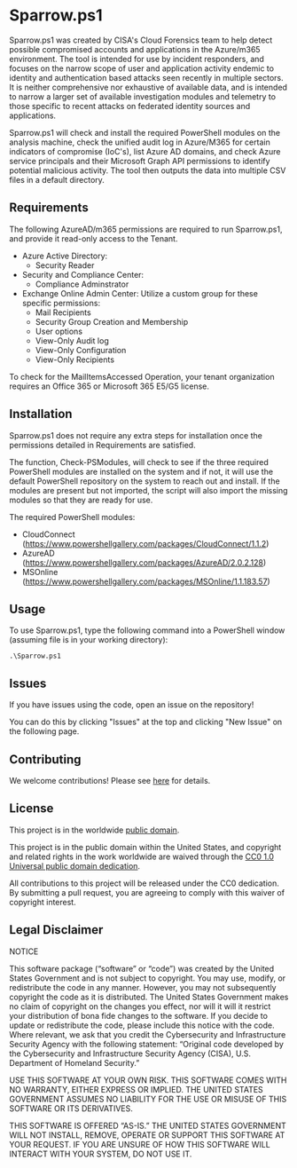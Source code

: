 # Sparrow.ps1 #

Sparrow.ps1 was created by CISA's Cloud Forensics team to help detect possible compromised accounts and applications in the Azure/m365 environment. The tool is intended for use by incident responders, and focuses on the narrow scope of user and application activity endemic to identity and authentication based attacks seen recently in multiple sectors. It is neither comprehensive nor exhaustive of available data, and is intended to narrow a larger set of available investigation modules and telemetry to those specific to recent attacks on federated identity sources and applications.
 
Sparrow.ps1 will check and install the required PowerShell modules on the analysis machine, check the unified audit log in Azure/M365 for certain indicators of compromise (IoC's), list Azure AD domains, and check Azure service principals and their Microsoft Graph API permissions to identify potential malicious activity. The tool then outputs the data into multiple CSV files in a default directory.

## Requirements ##

The following AzureAD/m365 permissions are required to run Sparrow.ps1, and provide it read-only access to the Tenant.

   - Azure Active Directory:
     - Security Reader
   - Security and Compliance Center:
     - Compliance Adminstrator
   - Exchange Online Admin Center: Utilize a custom group for these specific permissions:
     - Mail Recipients
     - Security Group Creation and Membership
     - User options
     - View-Only Audit log
     - View-Only Configuration
     - View-Only Recipients

To check for the MailItemsAccessed Operation, your tenant organization requires an Office 365 or Microsoft 365 E5/G5 license.

## Installation ##

Sparrow.ps1 does not require any extra steps for installation once the permissions detailed in Requirements are satisfied.

The function, Check-PSModules, will check to see if the three required PowerShell modules are installed on the system and if not, it will use the default PowerShell repository on the system to reach out and install. If the modules are present but not imported, the script will also import the missing modules so that they are ready for use.

The required PowerShell modules:

  - CloudConnect (https://www.powershellgallery.com/packages/CloudConnect/1.1.2)
  - AzureAD (https://www.powershellgallery.com/packages/AzureAD/2.0.2.128)
  - MSOnline (https://www.powershellgallery.com/packages/MSOnline/1.1.183.57)

## Usage ##

To use Sparrow.ps1, type the following command into a PowerShell window (assuming file is in your working directory):

`.\Sparrow.ps1`

## Issues ##

If you have issues using the code, open an issue on the repository!

You can do this by clicking "Issues" at the top and clicking "New Issue" on the following page.

## Contributing ##

We welcome contributions!  Please see [here](CONTRIBUTING.md) for details.

## License ##

This project is in the worldwide [public domain](LICENSE).

This project is in the public domain within the United States, and copyright and related rights in the work worldwide are waived through the [CC0 1.0 Universal public domain dedication](https://creativecommons.org/publicdomain/zero/1.0/).

All contributions to this project will be released under the CC0 dedication. By submitting a pull request, you are agreeing to comply with this waiver of copyright interest.

## Legal Disclaimer ##

NOTICE

This software package (“software” or “code”) was created by the United States Government and is not subject to copyright. You may use, modify, or redistribute the code in any manner. However, you may not subsequently copyright the code as it is distributed. The United States Government makes no claim of copyright on the changes you effect, nor will it will it restrict your distribution of bona fide changes to the software. If you decide to update or redistribute the code, please include this notice with the code. Where relevant, we ask that you credit the Cybersecurity and Infrastructure Security Agency with the following statement: “Original code developed by the Cybersecurity and Infrastructure Security Agency (CISA), U.S. Department of Homeland Security.”

USE THIS SOFTWARE AT YOUR OWN RISK. THIS SOFTWARE COMES WITH NO WARRANTY, EITHER EXPRESS OR IMPLIED. THE UNITED STATES GOVERNMENT ASSUMES NO LIABILITY FOR THE USE OR MISUSE OF THIS SOFTWARE OR ITS DERIVATIVES.

THIS SOFTWARE IS OFFERED “AS-IS.” THE UNITED STATES GOVERNMENT WILL NOT INSTALL, REMOVE, OPERATE OR SUPPORT THIS SOFTWARE AT YOUR REQUEST. IF YOU ARE UNSURE OF HOW THIS SOFTWARE WILL INTERACT WITH YOUR SYSTEM, DO NOT USE IT.